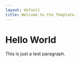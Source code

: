 ```yaml
---
layout: default
title: Welcome to the Template.
---
```


# Hello World

This is just a test paragraph.